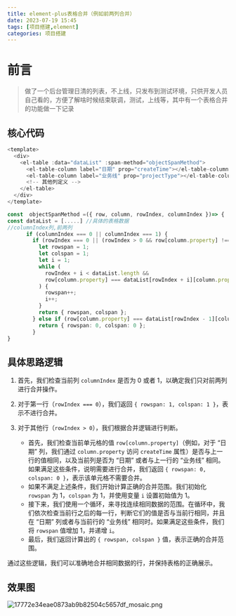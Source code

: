 ```yaml
---
title: element-plus表格合并（例如前两列合并）
date: 2023-07-19 15:45
tags: [项目搭建,element]
categories: 项目搭建
---
```

<!-- <meta name="referrer" content="no-referrer" /> -->
# 前言

> 做了一个后台管理日清的列表，不上线，只发布到测试环境，只供开发人员自己看的，方便了解啥时候结束联调，测试，上线等，其中有一个表格合并的功能做一下记录
## 核心代码
```js
<template>
  <div>
    <el-table :data="dataList" :span-method="objectSpanMethod">
      <el-table-column label="日期" prop="createTime"></el-table-column>
      <el-table-column label="业务线" prop="projectType"></el-table-column>
      <!-- 其他列定义 -->
    </el-table>
  </div>
</template>
```
```ts
const  objectSpanMethod =({ row, column, rowIndex, columnIndex })=> {
const dataList = [.....] //具体的表格数据
//columnIndex列,前两列
      if (columnIndex === 0 || columnIndex === 1) {
        if (rowIndex === 0 || (rowIndex > 0 && row[column.property] !==dataList[rowIndex - 1][column.property])) {
          let rowspan = 1;
          let colspan = 1;
          let i = 1;
          while (
            rowIndex + i < dataList.length &&
            row[column.property] === dataList[rowIndex + i][column.property]
          ) {
            rowspan++;
            i++;
          }
          return { rowspan, colspan };
        } else if (row[column.property] === dataList[rowIndex - 1][column.property]) {
          return { rowspan: 0, colspan: 0 };
        }
}
```
## 具体思路逻辑

1.  首先，我们检查当前列 `columnIndex` 是否为 0 或者 1，以确定我们只对前两列进行合并操作。

1.  对于第一行（`rowIndex === 0`），我们返回 `{ rowspan: 1, colspan: 1 }`，表示不进行合并。

1.  对于其他行（`rowIndex > 0`），我们根据合并逻辑进行判断。

    -   首先，我们检查当前单元格的值 `row[column.property]`（例如，对于 “日期” 列，我们通过 `column.property` 访问 `createTime` 属性）是否与上一行的值相同，以及当前列是否为 “日期” 或者与上一行的 “业务线” 相同。如果满足这些条件，说明需要进行合并，我们返回 `{ rowspan: 0, colspan: 0 }`，表示该单元格不需要合并。
    -   如果不满足上述条件，我们开始计算正确的合并范围。我们初始化 `rowspan` 为 1，`colspan` 为 1，并使用变量 `i` 设置初始值为 1。
    -   接下来，我们使用一个循环，来寻找连续相同数据的范围。在循环中，我们依次检查当前行之后的每一行，判断它们的值是否与当前行相同，并且在 “日期” 列或者与当前行的 “业务线” 相同时。如果满足这些条件，我们将 `rowspan` 值增加 1，并递增 `i`。
    -   最后，我们返回计算出的 `{ rowspan, colspan }` 值，表示正确的合并范围。

通过这些逻辑，我们可以准确地合并相同数据的行，并保持表格的正确展示。

## 效果图

![17772e34eae0873ab9b82504c5657df_mosaic.png](https://p9-juejin.byteimg.com/tos-cn-i-k3u1fbpfcp/1afcad0bcd8541a3856a5a023608a345~tplv-k3u1fbpfcp-watermark.image?)

